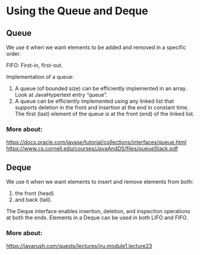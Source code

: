 # Using the Queue and Deque

## Queue

We use it when we want elements to be added and removed in a specific order.

FIFO:
First-in, first-out.

Implementation of a queue:
1. A queue (of bounded size) can be efficiently implemented in an array. Look at JavaHypertext entry “queue”.
2. A queue can be efficiently implemented using any linked list that supports deletion in the front and insertion at
the end in constant time. The first (last) element of the queue is at the front (end) of the linked list.
### More about:

https://docs.oracle.com/javase/tutorial/collections/interfaces/queue.html
https://www.cs.cornell.edu/courses/JavaAndDS/files/queueStack.pdf

## Deque

We use it when we want elements to insert and remove elements from both:
1. the front (head) 
2. and back (tail).

The Deque interface enables insertion, deletion, and inspection operations at both the ends. 
Elements in a Deque can be used in both LIFO and FIFO.


### More about:
https://javarush.com/quests/lectures/jru.module1.lecture23
